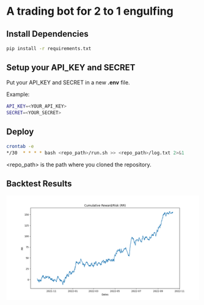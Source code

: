 # A trading bot for 2 to 1 engulfing

## Install Dependencies

```Bash
pip install -r requirements.txt
```

## Setup your API_KEY and SECRET

Put your API_KEY and SECRET in a new **.env** file.

Example:

```Bash
API_KEY=<YOUR_API_KEY>
SECRET=<YOUR_SECRET>
```

## Deploy

```Bash
crontab -e
*/30  * * * * bash <repo_path>/run.sh >> <repo_path>/log.txt 2>&1
```

<repo_path> is the path where you cloned the repository.

## Backtest Results

![Return](./figures/return.png)